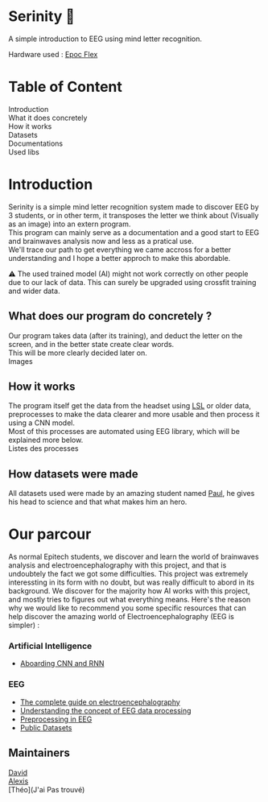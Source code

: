 # Serinity :brain:
A simple introduction to EEG using mind letter recognition.

Hardware used : [Epoc Flex](https://www.emotiv.com/product/epoc-flex-gel-sensor-kit/)

# Table of Content
Introduction\
What it does concretely\
How it works\
Datasets\
Documentations\
Used libs

# Introduction
Serinity is a simple mind letter recognition system made to discover EEG by 3 students, or in other term, it transposes the letter we think about (Visually as an image) into an extern program.\
This program can mainly serve as a documentation and a good start to EEG and brainwaves analysis now and less as a pratical use.\
We'll trace our path to get everything we came accross for a better understanding and I hope a better approch to make this abordable.

⚠️ The used trained model (AI) might not work correctly on other people due to our lack of data. This can surely be upgraded using crossfit training and wider data.

## What does our program do concretely ?
Our program takes data (after its training), and deduct the letter on the screen, and in the better state create clear words.\
This will be more clearly decided later on.\
Images

## How it works
The program itself get the data from the headset using [LSL](https://labstreaminglayer.readthedocs.io/info/intro.html) or older data, preprocesses to make the data clearer and more usable and then process it using a CNN model.\
Most of this processes are automated using EEG library, which will be explained more below.\
Listes des processes

## How datasets were made
All datasets used were made by an amazing student named [Paul](https://github.com/PaulAncey), he gives his head to science and that what makes him an hero.

# Our parcour
As normal Epitech students, we discover and learn the world of brainwaves analysis and electroencephalography with this project, and that is undoubtely the fact we got some difficulties. This project was extremely interessting in its form with no doubt, but was really difficult to abord in its background. We discover for the majority how AI works with this project, and mostly tries to figures out what everything means. Here's the reason why we would like to recommend you some specific resources that can help discover the amazing world of Electroencephalography (EEG is simpler) :

### Artificial Intelligence
* [Aboarding CNN and RNN](https://stanford.edu/~shervine/l/fr/teaching/cs-230/pense-bete-reseaux-neurones-convolutionnels)

### EEG
* [The complete guide on electroencephalography](https://imotions.com/guides/electroencephalography-eeg/)
* [Understanding the concept of EEG data processing](https://www.bitbrain.com/blog/ai-eeg-data-processing)
* [Preprocessing in EEG](http://learn.neurotechedu.com/preprocessing/)
* [Public Datasets](https://github.com/meagmohit/EEG-Datasets)


## Maintainers
[David](https://github.com/Davphla)\
[Alexis](https://github.com/GaliMouette)\
[Théo](J'ai Pas trouvé)
